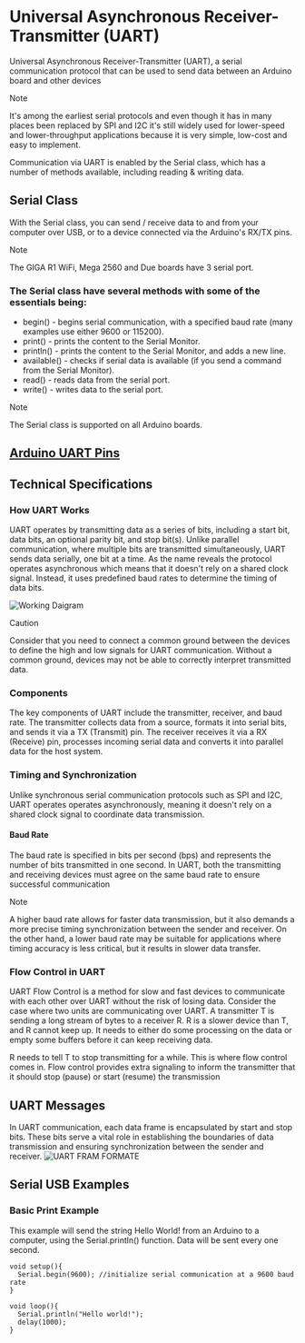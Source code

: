 # Universal Asynchronous Receiver-Transmitter (UART)

Universal Asynchronous Receiver-Transmitter (UART), a serial communication protocol that can be used to send data between an Arduino board and other devices

> [!NOTE]
> It's among the earliest serial protocols and even though it has in many places been replaced by SPI and I2C it's still widely used for lower-speed and lower-throughput applications because it is very simple, low-cost and easy to implement.

Communication via UART is enabled by the Serial class, which has a number of methods available, including reading & writing data.

## Serial Class

With the Serial class, you can send / receive data to and from your computer over USB, or to a device connected via the Arduino's RX/TX pins.

> [!NOTE]
> The GIGA R1 WiFi, Mega 2560 and Due boards have 3 serial port.

### The Serial class have several methods with some of the essentials being:

- begin() - begins serial communication, with a specified baud rate (many examples use either 9600 or 115200).
- print() - prints the content to the Serial Monitor.
- println() - prints the content to the Serial Monitor, and adds a new line.
- available() - checks if serial data is available (if you send a command from the Serial Monitor).
- read() - reads data from the serial port.
- write() - writes data to the serial port.

> [!NOTE]
> The Serial class is supported on all Arduino boards.

## [Arduino UART Pins](https://docs.arduino.cc/learn/communication/uart/#serial-class)

## Technical Specifications

### How UART Works
 UART operates by transmitting data as a series of bits, including a start bit, data bits, an optional parity bit, and stop bit(s). Unlike parallel communication, where multiple bits are transmitted simultaneously, UART sends data serially, one bit at a time. As the name reveals the protocol operates asynchronous which means that it doesn't rely on a shared clock signal. Instead, it uses predefined baud rates to determine the timing of data bits.

![Working Daigram](https://docs.arduino.cc/static/d3a2c9ad97f1b7479b997e8d89426aaf/a6d36/parallelSerial.png)

> [!CAUTION]
> Consider that you need to connect a common ground between the devices to define the high and low signals for UART communication. Without a common ground, devices may not be able to correctly interpret transmitted data.

### Components 
The key components of UART include the transmitter, receiver, and baud rate. The transmitter collects data from a source, formats it into serial bits, and sends it via a TX (Transmit) pin. The receiver receives it via a RX (Receive) pin, processes incoming serial data and converts it into parallel data for the host system.

### Timing and Synchronization
Unlike synchronous serial communication protocols such as SPI and I2C, UART operates operates asynchronously, meaning it doesn't rely on a shared clock signal to coordinate data transmission.

#### Baud Rate
 The baud rate is specified in bits per second (bps) and represents the number of bits transmitted in one second. In UART, both the transmitting and receiving devices must agree on the same baud rate to ensure successful communication

 > [!NOTE]
 > A higher baud rate allows for faster data transmission, but it also demands a more precise timing synchronization between the sender and receiver. On the other hand, a lower baud rate may be suitable for applications where timing accuracy is less critical, but it results in slower data transfer.

 ### Flow Control in UART
UART Flow Control is a method for slow and fast devices to communicate with each other over UART without the risk of losing data. Consider the case where two units are communicating over UART. A transmitter T is sending a long stream of bytes to a receiver R. R is a slower device than T, and R cannot keep up. It needs to either do some processing on the data or empty some buffers before it can keep receiving data.

R needs to tell T to stop transmitting for a while. This is where flow control comes in. Flow control provides extra signaling to inform the transmitter that it should stop (pause) or start (resume) the transmission

## UART Messages
In UART communication, each data frame is encapsulated by start and stop bits. These bits serve a vital role in establishing the boundaries of data transmission and ensuring synchronization between the sender and receiver.
![UART FRAM FORMATE](https://docs.arduino.cc/static/ff1d2c3971a36f4dea095a4d44fe3ce0/a6d36/message.png)

## Serial USB Examples

### Basic Print Example
This example will send the string Hello World! from an Arduino to a computer, using the Serial.println() function. Data will be sent every one second.

```
void setup(){
  Serial.begin(9600); //initialize serial communication at a 9600 baud rate
}

void loop(){
  Serial.println("Hello world!");
  delay(1000);
}
```
